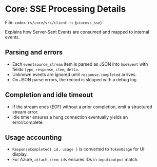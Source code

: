 # Core: SSE Processing Details

File: `codex-rs/core/src/client.rs` (`process_sse`)

Explains how Server‑Sent Events are consumed and mapped to internal events.

## Parsing and errors

- Each `eventsource_stream` item is parsed as JSON into `SseEvent` with fields
  `type`, `response`, `item`, `delta`.
- Unknown events are ignored until `response.completed` arrives.
- On JSON parse errors, the record is skipped with a debug log.

## Completion and idle timeout

- If the stream ends (EOF) without a prior completion, emit a structured stream
  error.
- Idle timer ensures a hung connection eventually yields an error/complete.

## Usage accounting

- `ResponseCompleted{ id, usage }` is converted to `TokenUsage` for UI display.
- For Azure, `attach_item_ids` ensures IDs in `input`/`output` match.

